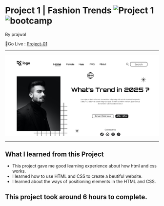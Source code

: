 # Project 1 | Fashion Trends ![Project 1](https://img.shields.io/badge/Project%20-1-green) ![bootcamp](https://img.shields.io/badge/JS-Bootcamp-yellow)


By prajwal

🔗Go Live : [Project-01](https://project01-ineuron.netlify.app/)

---

![myproject](/o1%20project.png)


---

## What I learned from this Project

- This project gave me good learning experience about how html and css works.
- I learned how to use HTML and CSS to create a beutiful website.
- I learned about the ways of positioning elements in the HTML and CSS.
## This project took around 6 hours to complete.
